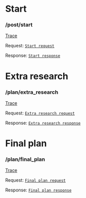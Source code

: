 # Start
### /post/start 

[Trace](https://smith.langchain.com/public/735f5002-928c-41d0-9cb3-e6009b5677a2/r)

Request:
[`Start request`](./start_request_example.json)

Response:
[`Start response`](./start_response_example.json)

# Extra research

### /plan/extra_research

[Trace](https://smith.langchain.com/public/a5db9e00-da01-411e-a772-8c0fcbee4604/r)

Request:
[`Extra research request`](./extra_research_request_example.json)

Response: 
[`Extra research response`](./extra_research_response_example.json)

# Final plan

### /plan/final_plan

[Trace](https://smith.langchain.com/public/c5da7a14-5519-43b7-97cd-6de52c1f965b/r)

Request:
[`Final plan request`](./final_plan_request_example.json)

Response:
[`Final plan response`](./final_plan_response_example.json)
